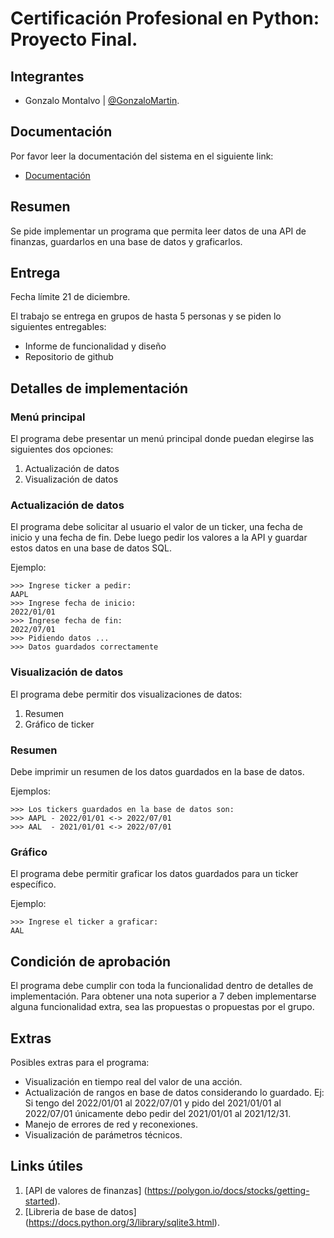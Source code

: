 # Certificación Profesional en Python: Proyecto Final.

## Integrantes
 - Gonzalo Montalvo | [@GonzaloMartin](https://github.com/GonzaloMartin).

## Documentación
    
Por favor leer la documentación del sistema en el siguiente link:
 - [Documentación](docs/documentacion.md)

## Resumen

Se pide implementar un programa que permita leer datos de una API de finanzas, guardarlos en una base de datos y graficarlos.

## Entrega

Fecha límite 21 de diciembre.

El trabajo se entrega en grupos de hasta 5 personas y se piden lo siguientes entregables:

 - Informe de funcionalidad y diseño
 - Repositorio de github


## Detalles de implementación

### Menú principal

El programa debe presentar un menú principal donde puedan elegirse las siguientes dos opciones:

 1. Actualización de datos
 2. Visualización de datos

### Actualización de datos

El programa debe solicitar al usuario el valor de un ticker, una fecha de inicio y una fecha de fin. Debe luego pedir los valores a la API y guardar estos datos en una base de datos SQL.

Ejemplo:
```
>>> Ingrese ticker a pedir:
AAPL
>>> Ingrese fecha de inicio:
2022/01/01
>>> Ingrese fecha de fin:
2022/07/01
>>> Pidiendo datos ...
>>> Datos guardados correctamente
```

### Visualización de datos

El programa debe permitir dos visualizaciones de datos:

 1. Resumen
 2. Gráfico de ticker

### Resumen

Debe imprimir un resumen de los datos guardados en la base de datos.

Ejemplos:
```
>>> Los tickers guardados en la base de datos son:
>>> AAPL - 2022/01/01 <-> 2022/07/01
>>> AAL  - 2021/01/01 <-> 2022/07/01
```

### Gráfico

El programa debe permitir graficar los datos guardados para un ticker específico.

Ejemplo:
```
>>> Ingrese el ticker a graficar:
AAL
```

## Condición de aprobación
El programa debe cumplir con toda la funcionalidad dentro de detalles de implementación. Para obtener una nota superior a 7 deben implementarse alguna funcionalidad extra, sea las propuestas o propuestas por el grupo.

## Extras

Posibles extras para el programa:

 - Visualización en tiempo real del valor de una acción.
 - Actualización de rangos en base de datos considerando lo guardado. Ej: Si tengo del 2022/01/01 al 2022/07/01 y pido del 2021/01/01 al 2022/07/01 únicamente debo pedir del 2021/01/01 al 2021/12/31.
 - Manejo de errores de red y reconexiones.
 - Visualización de parámetros técnicos.

## Links útiles

 1. [API de valores de finanzas] (https://polygon.io/docs/stocks/getting-started).
 2. [Libreria de base de datos] (https://docs.python.org/3/library/sqlite3.html).
